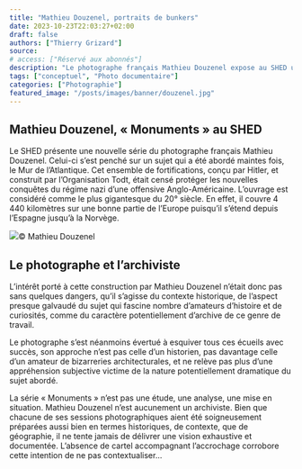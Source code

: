 ```yaml
---
title: "Mathieu Douzenel, portraits de bunkers"
date: 2023-10-23T22:03:27+02:00
draft: false
authors: ["Thierry Grizard"]
source:
# access: ["Réservé aux abonnés"]
description: "Le photographe français Mathieu Douzenel expose au SHED une série photographique intitulée Monuments, des portraits de bunkers en déshérence."
tags: ["conceptuel", "Photo documentaire"]
categories: ["Photographie"]
featured_image: "/posts/images/banner/douzenel.jpg"
---
```

## Mathieu Douzenel, « Monuments » au SHED

Le SHED présente une nouvelle série du photographe français Mathieu Douzenel. Celui-ci s’est penché sur un sujet qui a été abordé maintes fois, le Mur de l’Atlantique. Cet ensemble de fortifications, conçu par Hitler, et construit par l’Organisation Todt, était censé protéger les nouvelles conquêtes du régime nazi d’une offensive Anglo-Américaine. L’ouvrage est considéré comme le plus gigantesque du 20° siècle. En effet, il couvre 4 440 kilomètres sur une bonne partie de l’Europe puisqu’il s’étend depuis l’Espagne jusqu’à la Norvège.

![](/posts/images/douzenel/mathieu-douzenel_art-exhibition_le-shed_2020.008.jpg)© Mathieu Douzenel

## Le photographe et l’archiviste

L’intérêt porté à cette construction par Mathieu Douzenel n’était donc pas sans quelques dangers, qu’il s’agisse du contexte historique, de l’aspect presque galvaudé du sujet qui fascine nombre d’amateurs d’histoire et de curiosités, comme du caractère potentiellement d’archive de ce genre de travail.

Le photographe s’est néanmoins évertué à esquiver tous ces écueils avec succès, son approche n’est pas celle d’un historien, pas davantage celle d’un amateur de bizarreries architecturales, et ne relève pas plus d’une appréhension subjective victime de la nature potentiellement dramatique du sujet abordé.

La série « Monuments » n’est pas une étude, une analyse, une mise en situation. Mathieu Douzenel n’est aucunement un archiviste. Bien que chacune de ses sessions photographiques aient été soigneusement préparées aussi bien en termes historiques, de contexte, que de géographie, il ne tente jamais de délivrer une vision exhaustive et documentée. L’absence de cartel accompagnant l’accrochage corrobore cette intention de ne pas contextualiser...